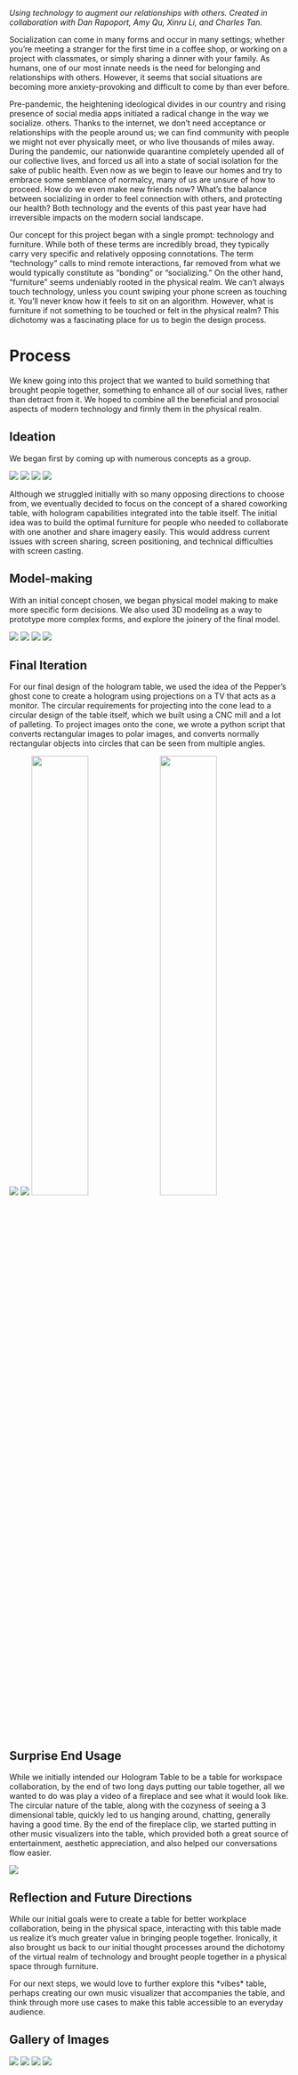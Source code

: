 _Using technology to augment our relationships with others. Created in collaboration with Dan Rapoport, Amy Qu, Xinru Li, and Charles Tan._

Socialization can come in many forms and occur in many settings; whether you’re meeting a stranger for the first time in a coffee shop, or working on a project with classmates, or simply sharing a dinner with your family. As humans, one of our most innate needs is the need for belonging and relationships with others. However, it seems that social situations are becoming more anxiety-provoking and difficult to come by than ever before.

Pre-pandemic, the heightening ideological divides in our country and rising presence of social media apps initiated a radical change in the way we socialize. others. Thanks to the internet, we don’t need acceptance or relationships with the people around us; we can find community with people we might not ever physically meet, or who live thousands of miles away. During the pandemic, our nationwide quarantine completely upended all of our collective lives, and forced us all into a state of social isolation for the sake of public health. Even now as we begin to leave our homes and try to embrace some semblance of normalcy, many of us are unsure of how to proceed. How do we even make new friends now? What’s the balance between socializing in order to feel connection with others, and protecting our health? Both technology and the events of this past year have had irreversible impacts on the modern social landscape.

Our concept for this project began with a single prompt: technology and furniture. While both of these terms are incredibly broad, they typically carry very specific and relatively opposing connotations. The term “technology” calls to mind remote interactions, far removed from what we would typically constitute as “bonding” or “socializing.” On the other hand, “furniture” seems undeniably rooted in the physical realm. We can’t always touch technology, unless you count swiping your phone screen as touching it. You’ll never know how it feels to sit on an algorithm. However, what is furniture if not something to be touched or felt in the physical realm? This dichotomy was a fascinating place for us to begin the design process.

# Process

We knew going into this project that we wanted to build something that brought people together, something to enhance all of our social lives, rather than detract from it. We hoped to combine all the beneficial and prosocial aspects of modern technology and firmly them in the physical realm.

## Ideation

We began first by coming up with numerous concepts as a group.

<img src="https://miro.medium.com/max/2400/1*rbFul9uT8k_sXYjPbAH_bw.jpeg" />

<img src="https://miro.medium.com/max/1900/1*jgm0NIn77vCVL2F_S-dusg.png">

<img src="https://miro.medium.com/max/2098/1*3tirYYn8yjgKoAX3_K6kgA.jpeg" >

<img src="https://miro.medium.com/max/2094/1*1sxdxn19mBFGYV2F8JJ62Q.jpeg" >

Although we struggled initially with so many opposing directions to choose from, we eventually decided to focus on the concept of a shared coworking table, with hologram capabilities integrated into the table itself. The initial idea was to build the optimal furniture for people who needed to collaborate with one another and share imagery easily. This would address current issues with screen sharing, screen positioning, and technical difficulties with screen casting.

## Model-making

With an initial concept chosen, we began physical model making to make more specific form decisions. We also used 3D modeling as a way to prototype more complex forms, and explore the joinery of the final model.

<img src="https://miro.medium.com/max/888/1*VavLpkSKLwNDJgX89dLFTw.png" />

<img src="https://miro.medium.com/max/1140/1*mhf5ABIynAqbrbc3GWQMTA.png" />

<img src="https://miro.medium.com/max/1020/1*r9Pq7xP6Rvl9SYxxErBNRg.png" />

<img src="https://miro.medium.com/max/1020/1*7PYSpZ9P3qEiTe-xb782ZQ.png" />

## Final Iteration

For our final design of the hologram table, we used the idea of the Pepper’s ghost cone to create a hologram using projections on a TV that acts as a monitor. The circular requirements for projecting into the cone lead to a circular design of the table itself, which we built using a CNC mill and a lot of palleting. To project images onto the cone, we wrote a python script that converts rectangular images to polar images, and converts normally rectangular objects into circles that can be seen from multiple angles.

<img src="https://miro.medium.com/max/680/1*gbKCq7oLgaC4KM2AcT8KGg.png" />

<img src="https://miro.medium.com/max/1136/1*ZPPXtorNHZZZRnGJHOCdnQ.png" />

<img src="https://miro.medium.com/max/1068/1*xwEvUFRz1gXjYhb68a2y5w.png" width="45%" />

<img src="https://miro.medium.com/max/1424/1*g-iubPUmBWzg2M0vFXryEg.png" width="45%" />

## Surprise End Usage

While we initially intended our Hologram Table to be a table for workspace collaboration, by the end of two long days putting our table together, all we wanted to do was play a video of a fireplace and see what it would look like. The circular nature of the table, along with the cozyness of seeing a 3 dimensional table, quickly led to us hanging around, chatting, generally having a good time. By the end of the fireplace clip, we started putting in other music visualizers into the table, which provided both a great source of entertainment, aesthetic appreciation, and also helped our conversations flow easier.

<img src="https://miro.medium.com/max/1200/1*AL4SD-ZJSxSH7P8BdBN2nw.gif" />

## Reflection and Future Directions

While our initial goals were to create a table for better workplace collaboration, being in the physical space, interacting with this table made us realize it’s much greater value in bringing people together. Ironically, it also brought us back to our initial thought processes around the dichotomy of the virtual realm of technology and brought people together in a physical space through furniture.

For our next steps, we would love to further explore this \*vibes\* table, perhaps creating our own music visualizer that accompanies the table, and think through more use cases to make this table accessible to an everyday audience.

## Gallery of Images

<img src="https://miro.medium.com/max/2440/1*GiCTht2T9J-JpxtT6XqiXw.png" />
<img src="https://miro.medium.com/max/2412/1*2AeU60pdxNPeXBR2f4_--w.png" />

<img src="https://miro.medium.com/max/2448/1*yFOiXf_1xP7J2bnwaSn-Ng.png" />

<img src="https://miro.medium.com/max/2464/1*1pNy1M3MCAf42frutcyb9Q.png" />

